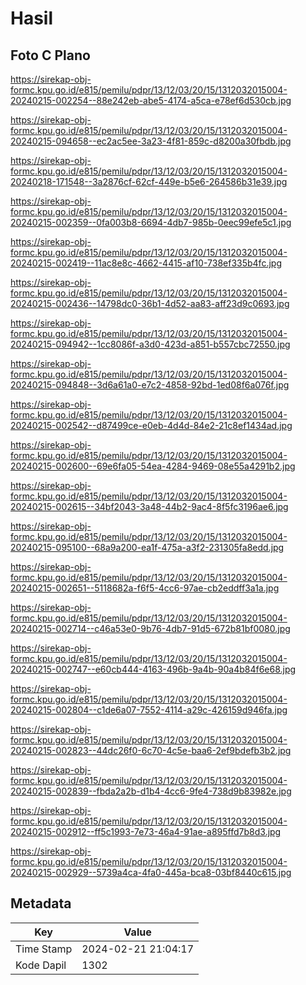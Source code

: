 # Hasil

## Foto C Plano

https://sirekap-obj-formc.kpu.go.id/e815/pemilu/pdpr/13/12/03/20/15/1312032015004-20240215-002254--88e242eb-abe5-4174-a5ca-e78ef6d530cb.jpg

https://sirekap-obj-formc.kpu.go.id/e815/pemilu/pdpr/13/12/03/20/15/1312032015004-20240215-094658--ec2ac5ee-3a23-4f81-859c-d8200a30fbdb.jpg

https://sirekap-obj-formc.kpu.go.id/e815/pemilu/pdpr/13/12/03/20/15/1312032015004-20240218-171548--3a2876cf-62cf-449e-b5e6-264586b31e39.jpg

https://sirekap-obj-formc.kpu.go.id/e815/pemilu/pdpr/13/12/03/20/15/1312032015004-20240215-002359--0fa003b8-6694-4db7-985b-0eec99efe5c1.jpg

https://sirekap-obj-formc.kpu.go.id/e815/pemilu/pdpr/13/12/03/20/15/1312032015004-20240215-002419--11ac8e8c-4662-4415-af10-738ef335b4fc.jpg

https://sirekap-obj-formc.kpu.go.id/e815/pemilu/pdpr/13/12/03/20/15/1312032015004-20240215-002436--14798dc0-36b1-4d52-aa83-aff23d9c0693.jpg

https://sirekap-obj-formc.kpu.go.id/e815/pemilu/pdpr/13/12/03/20/15/1312032015004-20240215-094942--1cc8086f-a3d0-423d-a851-b557cbc72550.jpg

https://sirekap-obj-formc.kpu.go.id/e815/pemilu/pdpr/13/12/03/20/15/1312032015004-20240215-094848--3d6a61a0-e7c2-4858-92bd-1ed08f6a076f.jpg

https://sirekap-obj-formc.kpu.go.id/e815/pemilu/pdpr/13/12/03/20/15/1312032015004-20240215-002542--d87499ce-e0eb-4d4d-84e2-21c8ef1434ad.jpg

https://sirekap-obj-formc.kpu.go.id/e815/pemilu/pdpr/13/12/03/20/15/1312032015004-20240215-002600--69e6fa05-54ea-4284-9469-08e55a4291b2.jpg

https://sirekap-obj-formc.kpu.go.id/e815/pemilu/pdpr/13/12/03/20/15/1312032015004-20240215-002615--34bf2043-3a48-44b2-9ac4-8f5fc3196ae6.jpg

https://sirekap-obj-formc.kpu.go.id/e815/pemilu/pdpr/13/12/03/20/15/1312032015004-20240215-095100--68a9a200-ea1f-475a-a3f2-231305fa8edd.jpg

https://sirekap-obj-formc.kpu.go.id/e815/pemilu/pdpr/13/12/03/20/15/1312032015004-20240215-002651--5118682a-f6f5-4cc6-97ae-cb2eddff3a1a.jpg

https://sirekap-obj-formc.kpu.go.id/e815/pemilu/pdpr/13/12/03/20/15/1312032015004-20240215-002714--c46a53e0-9b76-4db7-91d5-672b81bf0080.jpg

https://sirekap-obj-formc.kpu.go.id/e815/pemilu/pdpr/13/12/03/20/15/1312032015004-20240215-002747--e60cb444-4163-496b-9a4b-90a4b84f6e68.jpg

https://sirekap-obj-formc.kpu.go.id/e815/pemilu/pdpr/13/12/03/20/15/1312032015004-20240215-002804--c1de6a07-7552-4114-a29c-426159d946fa.jpg

https://sirekap-obj-formc.kpu.go.id/e815/pemilu/pdpr/13/12/03/20/15/1312032015004-20240215-002823--44dc26f0-6c70-4c5e-baa6-2ef9bdefb3b2.jpg

https://sirekap-obj-formc.kpu.go.id/e815/pemilu/pdpr/13/12/03/20/15/1312032015004-20240215-002839--fbda2a2b-d1b4-4cc6-9fe4-738d9b83982e.jpg

https://sirekap-obj-formc.kpu.go.id/e815/pemilu/pdpr/13/12/03/20/15/1312032015004-20240215-002912--ff5c1993-7e73-46a4-91ae-a895ffd7b8d3.jpg

https://sirekap-obj-formc.kpu.go.id/e815/pemilu/pdpr/13/12/03/20/15/1312032015004-20240215-002929--5739a4ca-4fa0-445a-bca8-03bf8440c615.jpg


## Metadata

| Key        | Value               |
| ---------- | ------------------- |
| Time Stamp | 2024-02-21 21:04:17 |
| Kode Dapil | 1302                |



